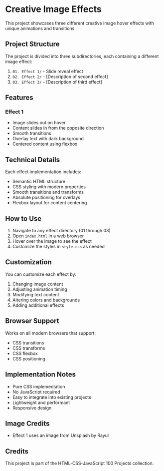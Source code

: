 # Creative Image Effects

This project showcases three different creative image hover effects with unique animations and transitions.

## Project Structure

The project is divided into three subdirectories, each containing a different image effect:
1. `01. Effect 1/` - Slide reveal effect
2. `02. Effect 2/` - [Description of second effect]
3. `03. Effect 3/` - [Description of third effect]

## Features

### Effect 1
- Image slides out on hover
- Content slides in from the opposite direction
- Smooth transitions
- Overlay text with dark background
- Centered content using flexbox

## Technical Details

Each effect implementation includes:
- Semantic HTML structure
- CSS styling with modern properties
- Smooth transitions and transforms
- Absolute positioning for overlays
- Flexbox layout for content centering

## How to Use

1. Navigate to any effect directory (01 through 03)
2. Open `index.html` in a web browser
3. Hover over the image to see the effect
4. Customize the styles in `style.css` as needed

## Customization

You can customize each effect by:
1. Changing image content
2. Adjusting animation timing
3. Modifying text content
4. Altering colors and backgrounds
5. Adding additional effects

## Browser Support

Works on all modern browsers that support:
- CSS transitions
- CSS transforms
- CSS flexbox
- CSS positioning

## Implementation Notes

- Pure CSS implementation
- No JavaScript required
- Easy to integrate into existing projects
- Lightweight and performant
- Responsive design

## Image Credits

- Effect 1 uses an image from Unsplash by Rayul

## Credits

This project is part of the HTML-CSS-JavaScript 100 Projects collection. 